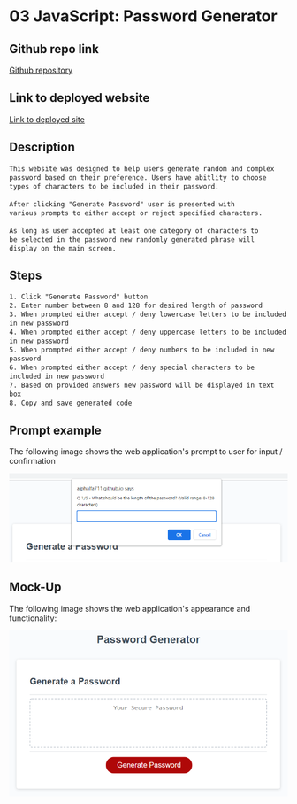 # 03 JavaScript: Password Generator

## Github repo link
[Github repository](https://github.com/Alphalfa711/password-generator)

## Link to deployed website
[Link to deployed site](https://alphalfa711.github.io/password-generator/)

## Description

```
This website was designed to help users generate random and complex
password based on their preference. Users have abitlity to choose 
types of characters to be included in their password.

After clicking "Generate Password" user is presented with 
various prompts to either accept or reject specified characters. 

As long as user accepted at least one category of characters to 
be selected in the password new randomly generated phrase will 
display on the main screen.
```

## Steps
```
1. Click "Generate Password" button
2. Enter number between 8 and 128 for desired length of password
3. When prompted either accept / deny lowercase letters to be included in new password
4. When prompted either accept / deny uppercase letters to be included in new password
5. When prompted either accept / deny numbers to be included in new password
6. When prompted either accept / deny special characters to be included in new password
7. Based on provided answers new password will be displayed in text box
8. Copy and save generated code
```

## Prompt example

The following image shows the web application's prompt to user for input / confirmation

![The Password Generator applicaiton displays a prompt to user to enter desired lenght for new password.](./Assets/images/prompt-snap-screen.png)



## Mock-Up

The following image shows the web application's appearance and functionality:

![The Password Generator application displays a red button to "Generate Password".](./Assets/03-javascript-homework-demo.png)


